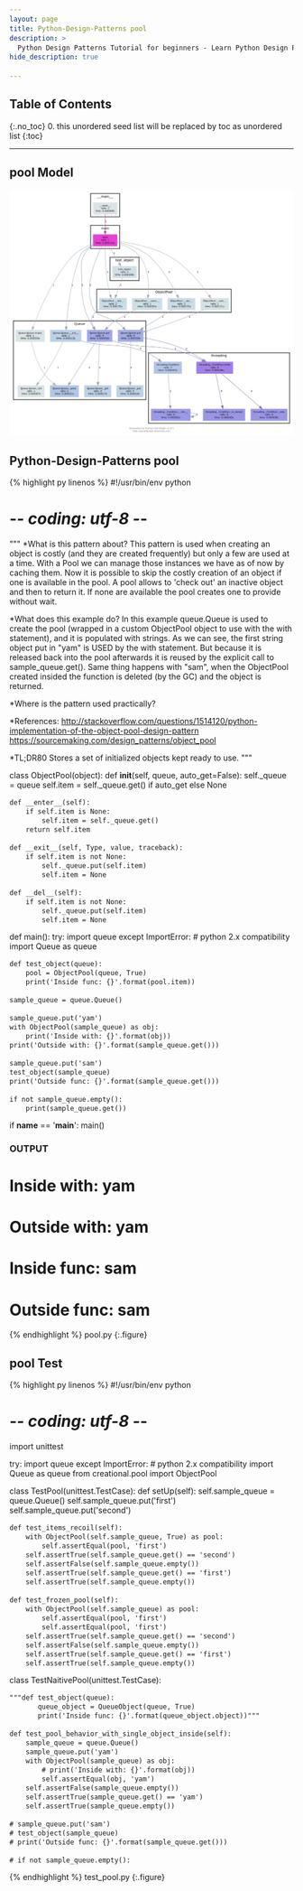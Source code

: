 ```yaml
---
layout: page
title: Python-Design-Patterns pool
description: >
  Python Design Patterns Tutorial for beginners - Learn Python Design Patterns in simple and easy steps starting from basic to advanced concepts with examples ...
hide_description: true

---
```


## Table of Contents
{:.no_toc}
0. this unordered seed list will be replaced by toc as unordered list
{:toc}

---

## pool Model

![](/courses/python-fesign-patterns/creational/viz/pool.py.png)

## Python-Design-Patterns pool

{% highlight py linenos %}
#!/usr/bin/env python
# -*- coding: utf-8 -*-

"""
*What is this pattern about?
This pattern is used when creating an object is costly (and they are
created frequently) but only a few are used at a time. With a Pool we
can manage those instances we have as of now by caching them. Now it
is possible to skip the costly creation of an object if one is
available in the pool.
A pool allows to 'check out' an inactive object and then to return it.
If none are available the pool creates one to provide without wait.

*What does this example do?
In this example queue.Queue is used to create the pool (wrapped in a
custom ObjectPool object to use with the with statement), and it is
populated with strings.
As we can see, the first string object put in "yam" is USED by the
with statement. But because it is released back into the pool
afterwards it is reused by the explicit call to sample_queue.get().
Same thing happens with "sam", when the ObjectPool created insided the
function is deleted (by the GC) and the object is returned.

*Where is the pattern used practically?

*References:
http://stackoverflow.com/questions/1514120/python-implementation-of-the-object-pool-design-pattern
https://sourcemaking.com/design_patterns/object_pool

*TL;DR80
Stores a set of initialized objects kept ready to use.
"""

class ObjectPool(object):
    def __init__(self, queue, auto_get=False):
        self._queue = queue
        self.item = self._queue.get() if auto_get else None

    def __enter__(self):
        if self.item is None:
            self.item = self._queue.get()
        return self.item

    def __exit__(self, Type, value, traceback):
        if self.item is not None:
            self._queue.put(self.item)
            self.item = None

    def __del__(self):
        if self.item is not None:
            self._queue.put(self.item)
            self.item = None

def main():
    try:
        import queue
    except ImportError:  # python 2.x compatibility
        import Queue as queue

    def test_object(queue):
        pool = ObjectPool(queue, True)
        print('Inside func: {}'.format(pool.item))

    sample_queue = queue.Queue()

    sample_queue.put('yam')
    with ObjectPool(sample_queue) as obj:
        print('Inside with: {}'.format(obj))
    print('Outside with: {}'.format(sample_queue.get()))

    sample_queue.put('sam')
    test_object(sample_queue)
    print('Outside func: {}'.format(sample_queue.get()))

    if not sample_queue.empty():
        print(sample_queue.get())

if __name__ == '__main__':
    main()

### OUTPUT ###
# Inside with: yam
# Outside with: yam
# Inside func: sam
# Outside func: sam
{% endhighlight %}
pool.py
{:.figure}

## pool Test

{% highlight py linenos %}
#!/usr/bin/env python
# -*- coding: utf-8 -*-
import unittest

try:
    import queue
except ImportError:  # python 2.x compatibility
    import Queue as queue
from creational.pool import ObjectPool

class TestPool(unittest.TestCase):
    def setUp(self):
        self.sample_queue = queue.Queue()
        self.sample_queue.put('first')
        self.sample_queue.put('second')

    def test_items_recoil(self):
        with ObjectPool(self.sample_queue, True) as pool:
            self.assertEqual(pool, 'first')
        self.assertTrue(self.sample_queue.get() == 'second')
        self.assertFalse(self.sample_queue.empty())
        self.assertTrue(self.sample_queue.get() == 'first')
        self.assertTrue(self.sample_queue.empty())

    def test_frozen_pool(self):
        with ObjectPool(self.sample_queue) as pool:
            self.assertEqual(pool, 'first')
            self.assertEqual(pool, 'first')
        self.assertTrue(self.sample_queue.get() == 'second')
        self.assertFalse(self.sample_queue.empty())
        self.assertTrue(self.sample_queue.get() == 'first')
        self.assertTrue(self.sample_queue.empty())

class TestNaitivePool(unittest.TestCase):

    """def test_object(queue):
           queue_object = QueueObject(queue, True)
           print('Inside func: {}'.format(queue_object.object))"""

    def test_pool_behavior_with_single_object_inside(self):
        sample_queue = queue.Queue()
        sample_queue.put('yam')
        with ObjectPool(sample_queue) as obj:
            # print('Inside with: {}'.format(obj))
            self.assertEqual(obj, 'yam')
        self.assertFalse(sample_queue.empty())
        self.assertTrue(sample_queue.get() == 'yam')
        self.assertTrue(sample_queue.empty())

    # sample_queue.put('sam')
    # test_object(sample_queue)
    # print('Outside func: {}'.format(sample_queue.get()))

    # if not sample_queue.empty():
{% endhighlight %}
test_pool.py
{:.figure}
